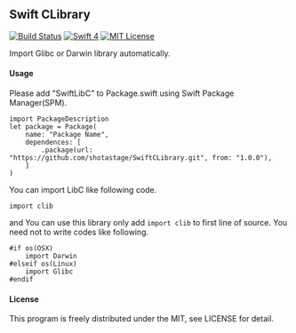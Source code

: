 Swift CLibrary
-----------
[![Build Status](https://travis-ci.org/shotastage/SwiftCLibrary.svg?branch=master)](https://travis-ci.org/shotastage/SwiftCLibrary)
[![Swift 4](https://img.shields.io/badge/Swift-4-orange.svg?style=flat)](https://developer.apple.com/swift/)
[![MIT License](http://img.shields.io/badge/license-MIT-blue.svg?style=flat)](LICENSE)


Import Glibc or Darwin library automatically.


#### Usage
Please add "SwiftLibC" to Package.swift using Swift Package Manager(SPM).

```:Swift
import PackageDescription
let package = Package(
    name: "Package Name",
    dependences: [
    	.package(url: "https://github.com/shotastage/SwiftCLibrary.git", from: "1.0.0"),
    ]
)
```

You can import LibC like following code.
```:Swift
import clib
```

and You can use this library only add `import clib` to first line of source.
You need not to write codes like following. 

```:Swift
#if os(OSX)
	import Darwin
#elseif os(Linux)
	import Glibc
#endif
```

 
#### License
This program is freely distributed under the MIT, see LICENSE for detail.
